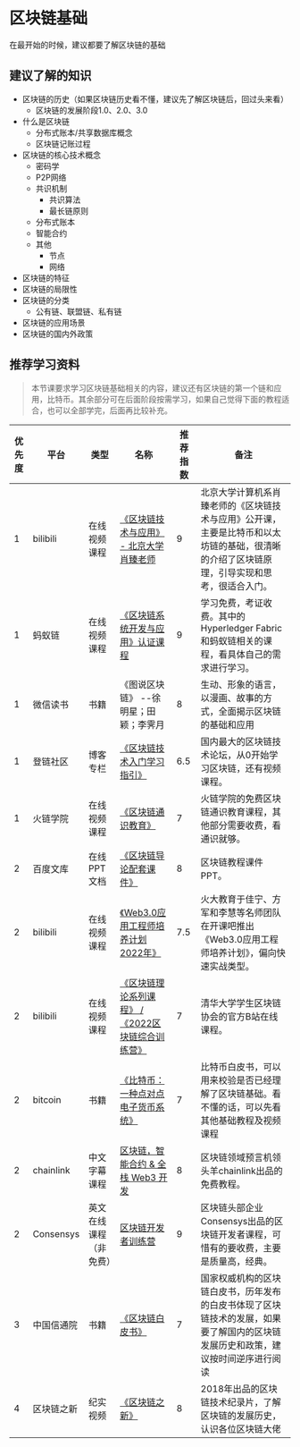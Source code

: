 # 区块链基础

在最开始的时候，建议都要了解区块链的基础

## 建议了解的知识

- 区块链的历史（如果区块链历史看不懂，建议先了解区块链后，回过头来看）
    - 区块链的发展阶段1.0、2.0、3.0
- 什么是区块链
    - 分布式账本/共享数据库概念
    - 区块链记账过程
- 区块链的核心技术概念
    - 密码学
    - P2P网络
    - 共识机制
        - 共识算法
        - 最长链原则
    - 分布式账本
    - 智能合约
    - 其他
        - 节点
        - 网络
- 区块链的特征
- 区块链的局限性
- 区块链的分类
    - 公有链、联盟链、私有链
- 区块链的应用场景
- 区块链的国内外政策

## 推荐学习资料
> 本节课要求学习区块链基础相关的内容，建议还有区块链的第一个链和应用，比特币。其余部分可在后面阶段按需学习，如果自己觉得下面的教程适合，也可以全部学完，后面再比较补充。

| 优先度 | 平台 | 类型 | 名称 | 推荐指数 | 备注 |
| --- | --- | --- | --- | --- | --- |
| 1 | bilibili | 在线视频课程 | [《区块链技术与应用》 - 北京大学肖臻老师](https://www.bilibili.com/video/BV1Vt411X7JF/?spm_id_from=333.999.0.0&vd_source=2a4014dc01345e3daf837989466323d0) | 9 | 北京大学计算机系肖臻老师的《区块链技术与应用》公开课，主要是比特币和以太坊链的基础，很清晰的介绍了区块链原理，引导实现和思考，很适合入门。 |
| 1 | 蚂蚁链 | 在线视频课程 | [《区块链系统开发与应用》认证课程](https://antchain.antgroup.com/activity/certification) | 9 | 学习免费，考证收费。其中的Hyperledger Fabric和蚂蚁链相关的课程，看具体自己的需求进行学习。 |
| 1 | 微信读书 | 书籍 | 《图说区块链》 --徐明星；田颖；李霁月 | 8 | 生动、形象的语言，以漫画、故事的方式，全面揭示区块链的基础和应用 |
| 1 | 登链社区 | 博客专栏 | [《区块链技术入门学习指引》](https://learnblockchain.cn/2018/01/11/guide)  | 6.5 | 国内最大的区块链技术论坛，从0开始学习区块链，还有视频课程。 |
| 1 | 火链学院 | 在线视频课程 | [《区块链通识教育》](https://vip.firelinks.cn/details?id=4&a=) | 7 | 火链学院的免费区块链通识教育课程，其他部分需要收费，看通识就够。 |
| 2 | 百度文库 | 在线PPT文档 | [《区块链导论配套课件》](https://wenku.baidu.com/view/9d2f26ed846fb84ae45c3b3567ec102de3bddf04.html?_wkts_=1673943915033) | 8 | 区块链教程课件PPT。 |
| 2 | bilibili | 在线视频课程 | [《Web3.0应用工程师培养计划2022年》](https://www.bilibili.com/video/BV1yD4y1C7we/?vd_source=2a4014dc01345e3daf837989466323d0) | 7.5 | 火大教育于佳宁、方军和李慧等名师团队在开课吧推出《Web3.0应用工程师培养计划》，偏向快速实战类型。 |
| 2 | bilibili | 在线视频课程 | [《区块链理论系列课程》 / 《2022区块链综合训练营》](https://space.bilibili.com/489099832/channel/series) | 7 | 清华大学学生区块链协会的官方B站在线课程。 |
| 2 | bitcoin | 书籍 | [《比特币：一种点对点电子货币系统》](https://bitcoin.org/en/bitcoin-paper) | 7 | 比特币白皮书，可以用来校验是否已经理解了区块链基础。看不懂的话，可以先看其他基础教程及视频课程 |
| 2 | chainlink | 中文字幕课程 | [区块链，智能合约 & 全栈 Web3 开发](https://www.bilibili.com/video/BV1Ca411n7ta/) | 8 | 区块链领域预言机领头羊chainlink出品的免费教程。 |
| 2 | Consensys| 英文在线课程（非免费） | [区块链开发者训练营](https://courses.consensys.net/collections/courses) | 9 | 区块链头部企业Consensys出品的区块链开发者课程，可惜有的要收费，主要是质量高，经典。 |
| 3 | 中国信通院 | 书籍 | [《区块链白皮书》](http://www.caict.ac.cn/kxyj/qwfb/bps/) | 7 | 国家权威机构的区块链白皮书，历年发布的白皮书体现了区块链技术的发展，如果要了解国内的区块链发展历史和政策，建议按时间逆序进行阅读 |
| 4 | 区块链之新 | 纪实视频 | [《区块链之新》](https://www.bilibili.com/bangumi/play/ss28925) | 8 | 2018年出品的区块链技术纪录片，了解区块链的发展历史，认识各位区块链大佬 |
